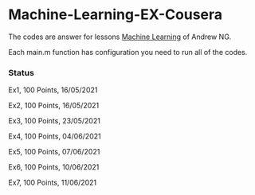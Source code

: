# Machine-Learning-EX-Cousera

The codes are answer for lessons [Machine Learning](https://www.coursera.org/learn/machine-learning/) of Andrew NG.

Each main.m function has configuration you need to run all of the codes.

### Status

Ex1, 100 Points, 16/05/2021


Ex2, 100 Points, 16/05/2021


Ex3, 100 Points, 23/05/2021


Ex4, 100 Points, 04/06/2021


Ex5, 100 Points, 07/06/2021


Ex6, 100 Points, 10/06/2021


Ex7, 100 Points, 11/06/2021